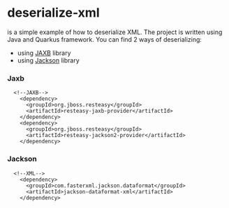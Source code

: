 # deserialize-xml

is a simple example of how to deserialize XML. The project is written using Java and Quarkus framework. You can find 2 ways of deserializing:
- using [JAXB](#jaxb) library
- using [Jackson](#jackson) library
### Jaxb
```
  <!--JAXB-->
    <dependency>
      <groupId>org.jboss.resteasy</groupId>
      <artifactId>resteasy-jaxb-provider</artifactId>
    </dependency>
    <dependency>
      <groupId>org.jboss.resteasy</groupId>
      <artifactId>resteasy-jackson2-provider</artifactId>
    </dependency>
```
### Jackson
```
  <!--XML-->
    <dependency>
      <groupId>com.fasterxml.jackson.dataformat</groupId>
      <artifactId>jackson-dataformat-xml</artifactId>
    </dependency>
```

